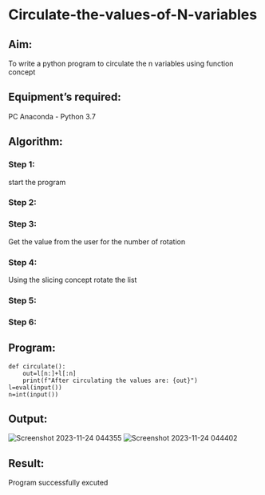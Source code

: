 # Circulate-the-values-of-N-variables
## Aim:
To write a python program to circulate the n variables using function concept
## Equipment’s required:
PC
Anaconda - Python 3.7
## Algorithm: 
### Step 1: 
start the program
### Step 2: 
### Step 3: 
Get the value from the user for the number of rotation
### Step 4: 
Using the slicing concept rotate the list

### Step 5: 
### Step 6: 
## Program:
```
def circulate():
    out=l[n:]+l[:n]
    print(f"After circulating the values are: {out}")
l=eval(input())
n=int(input())
```

## Output:
![Screenshot 2023-11-24 044355](https://github.com/Jawaharraj27/Circulate-the-values-of-N-variables/assets/139842416/bb34f68e-f6e9-4176-a091-940b3021f468)
![Screenshot 2023-11-24 044402](https://github.com/Jawaharraj27/Circulate-the-values-of-N-variables/assets/139842416/e671a9ac-e0de-4498-a778-b4a0879a49e0)

## Result:
Program successfully excuted

